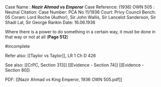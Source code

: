 Case Name : ***Nazir Ahmad vs Emperor***
Case Reference: (1936) OWN 505 :  
Neutral Citation:
Case Number: PCA No 11/1936
Court: Privy Council
Bench: 05
Coram: Lord Roche (Author), Sir John Wallis, Sir Lancelot Sanderson, Sir Shadi Lal, Sir George Rankin
Date: 16.06.1936

Where there is a power to do something in a certain way, it must be done in that way or not at all (**Page 512**)

#incomplete 

Refer also:
[[Taylor vs Taylor]], LR 1 Ch D 426

See also:
[[CrPC, Section 313]] 
[[Evidence - Section 74]]
[[Evidence - Section 80]]

PDF:
[[Nazir Ahmad vs King Emperor, 1936 OWN 505.pdf]]